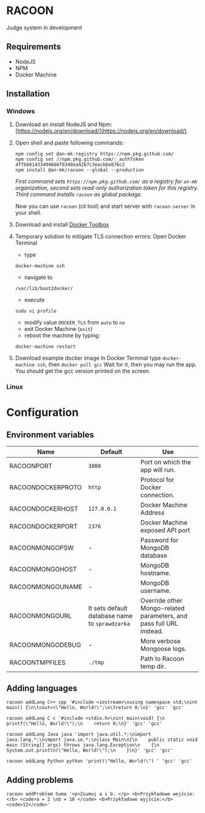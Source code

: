 # RACOON

Judge system in development

## Requirements
- NodeJS
- NPM
- Docker Machine

## Installation

### Windows
1. Download an install NodeJS and Npm: [https://nodejs.org/en/download/](https://nodejs.org/en/download/)
2. Open shell and paste following commands:

   ```
   npm config set @an-mk:registry https://npm.pkg.github.com/
   npm config set //npm.pkg.github.com/:_authToken    4ffb681433494666f0348ea42b7c3eacbbe876c2
   npm install @an-mk/racoon --global --production
   ```
   _First command sets `https://npm.pkg.github.com/` as a registry for `an-mk` organization, second sets read-only authorization token for this registry. Third command installs `racoon` as global package._

   Now you can use `racoon` (cli tool) and start server with `racoon-server` in your shell.

3. Download and install [Docker Toolbox](https://github.com/docker/toolbox/releases "Docker Toolbox")
4. Temporary solution to mitigate TLS connection errors:
Open Docker Terminal
    - type
    ```
	docker-machine ssh
	```
    - navigate to
	```
	/var/lib/boot2docker/
	```
	- execute
	```
	sudo vi profile
	```
	- modify value `DOCKER_TLS` from `auto` to `no`
	- exit Docker Machine (`exit`)
	- reboot the machine by typing:
	```
	docker-machine restart
	```
5. Download example docker image
In Docker Terminal type `docker-machine ssh`, then `docker pull gcc`
Wait for it, then you may run the app.
You should get the gcc version printed on the screen.

### Linux

# Configuration
## Environment variables
Name | Default | Use
--- | --- | ---
RACOONPORT | `3000` | Port on which the app will run.
RACOONDOCKERPROTO | `http` | Protocol for Docker connection.
RACOONDOCKERHOST | `127.0.0.1` | Docker Machine Address
RACOONDOCKERPORT | `2376` | Docker Machine exposed API port
RACOONMONGOPSW | - | Password for MongoDB database
RACOONMONGOHOST | - | MongoDB hostname.
RACOONMONGOUNAME | - | MongoDB username.
RACOONMONGOURL | It sets default database name to `sprawdzarka` | Override other Mongo-related parameters, and pass full URL instead.
RACOONMONGODEBUG | - | More verbose Mongoose logs.
RACOONTMPFILES | `./tmp` | Path to Racoon temp dir.

## Adding languages

```
racoon addLang C++ cpp '#include <iostream>\nusing namespace std;\nint main() {\n\tcout<<\"Hello, World!\";\n\treturn 0;\n}' 'gcc' 'gcc'

racoon addLang C c '#include <stdio.h>\nint main(void) {\n    printf(\"Hello, World!\");\n    return 0;\n}' 'gcc' 'gcc'

racoon addLang Java java 'import java.util.*;\nimport java.lang.*;\nimport java.io.*;\nclass Main\n{\n    public static void main (String[] args) throws java.lang.Exception\n    {\n        System.out.println(\"Hello, World!\");\n    }\n}' 'gcc' 'gcc'

racoon addLang Python python 'print(\"Hello, World!\") ' 'gcc' 'gcc'
```

## Adding problems

```
racoon addProblem Suma '<p>Zsumuj a i b. </p> <b>Przykładowe wejście:</b> <code>a = 2 \nb = 10 </code> <b>Przykładowe wyjście:</b> <code>12</code>'
```
